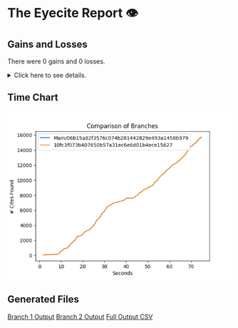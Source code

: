 # The Eyecite Report :eye:



Gains and Losses
---------
There were 0 gains and 0 losses.

<details>
<summary>Click here to see details.</summary>

|     id     |  Gain  |  Loss  |
| ---------- | ------ | ------ |


</details>



Time Chart
---------

![image](https://raw.githubusercontent.com/freelawproject/eyecite/artifacts/260/results/chart.png)


Generated Files
---------

[Branch 1 Output](https://raw.githubusercontent.com/freelawproject/eyecite/artifacts/260/results/06b15a82f3576c074b281442829e493a1458b979.json)
[Branch 2 Output](https://raw.githubusercontent.com/freelawproject/eyecite/artifacts/260/results/10fc3f073b407650b57a31ec6e6d01b4ece15627.json)
[Full Output CSV ](https://raw.githubusercontent.com/freelawproject/eyecite/artifacts/260/results/output.csv)
